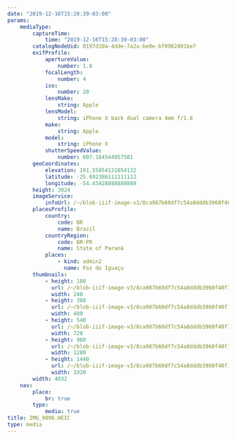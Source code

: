 ```yaml
---
date: "2019-12-16T15:28:39-03:00"
params:
    mediaType:
        captureTime:
            time: "2019-12-16T15:28:39-03:00"
        catalogNodeUid: 0197d10a-4dde-7a2a-be0e-bf0982401be7
        exifProfile:
            apertureValue:
                number: 1.8
            focalLength:
                number: 4
            iso:
                number: 20
            lensMake:
                string: Apple
            lensModel:
                string: iPhone X back dual camera 4mm f/1.8
            make:
                string: Apple
            model:
                string: iPhone X
            shutterSpeedValue:
                number: 607.164544957581
        geoCoordinates:
            elevation: 191.55054131054132
            latitude: -25.692386111111112
            longitude: -54.43428888888889
        height: 3024
        imageService:
            infoUrl: /~/blob-iiif-image-v3/8ca987b60df7c54a8dddb3960f40f1b65d7c926650bdae232838fa0e028a97f0/info.json
        placesProfile:
            country:
                code: BR
                name: Brazil
            countryRegion:
                code: BR-PR
                name: State of Paraná
            places:
                - kind: admin2
                  name: Foz do Iguaçu
        thumbnails:
            - height: 180
              url: /~/blob-iiif-image-v3/8ca987b60df7c54a8dddb3960f40f1b65d7c926650bdae232838fa0e028a97f0/full/240%2C180/0/default.jpg
              width: 240
            - height: 360
              url: /~/blob-iiif-image-v3/8ca987b60df7c54a8dddb3960f40f1b65d7c926650bdae232838fa0e028a97f0/full/480%2C360/0/default.jpg
              width: 480
            - height: 540
              url: /~/blob-iiif-image-v3/8ca987b60df7c54a8dddb3960f40f1b65d7c926650bdae232838fa0e028a97f0/full/720%2C540/0/default.jpg
              width: 720
            - height: 960
              url: /~/blob-iiif-image-v3/8ca987b60df7c54a8dddb3960f40f1b65d7c926650bdae232838fa0e028a97f0/full/1280%2C960/0/default.jpg
              width: 1280
            - height: 1440
              url: /~/blob-iiif-image-v3/8ca987b60df7c54a8dddb3960f40f1b65d7c926650bdae232838fa0e028a97f0/full/1920%2C1440/0/default.jpg
              width: 1920
        width: 4032
    nav:
        place:
            br: true
        type:
            media: true
title: IMG_9896.HEIC
type: media
---
```

